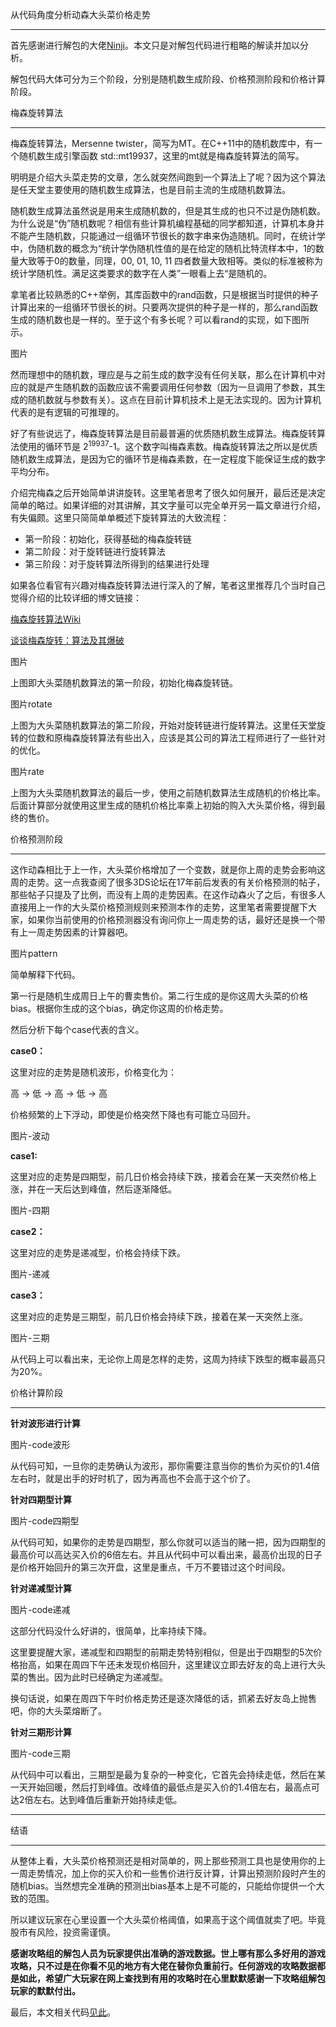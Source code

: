 从代码角度分析动森大头菜价格走势

---

首先感谢进行解包的大佬[Ninji](https://twitter.com/_Ninji/status/1244818665851289602?s=20)。本文只是对解包代码进行粗略的解读并加以分析。

解包代码大体可分为三个阶段，分别是随机数生成阶段、价格预测阶段和价格计算阶段。

梅森旋转算法

---

梅森旋转算法，Mersenne twister，简写为MT。在C++11中的随机数库中，有一个随机数生成引擎函数 std::mt19937，这里的mt就是梅森旋转算法的简写。

明明是介绍大头菜走势的文章，怎么就突然间跑到一个算法上了呢？因为这个算法是任天堂主要使用的随机数生成算法，也是目前主流的生成随机数算法。

随机数生成算法虽然说是用来生成随机数的，但是其生成的也只不过是伪随机数。为什么说是“伪”随机数呢？相信有些计算机编程基础的同学都知道，计算机本身并不能产生随机数，只能通过一组循环节很长的数字串来伪造随机。同时，在统计学中，伪随机数的概念为“统计学伪随机性值的是在给定的随机比特流样本中，1的数量大致等于0的数量，同理，00, 01, 10, 11 四者数量大致相等。类似的标准被称为统计学随机性。满足这类要求的数字在人类”一眼看上去“是随机的。

拿笔者比较熟悉的C++举例，其库函数中的rand函数，只是根据当时提供的种子计算出来的一组循环节很长的树。只要两次提供的种子是一样的，那么rand函数生成的随机数也是一样的。至于这个有多长呢？可以看rand的实现，如下图所示。

图片

然而理想中的随机数，理应是与之前生成的数字没有任何关联，那么在计算机中对应的就是产生随机数的函数应该不需要调用任何参数（因为一旦调用了参数，其生成的随机数就与参数有关）。这点在目前计算机技术上是无法实现的。因为计算机代表的是有逻辑的可推理的。

好了有些说远了，梅森旋转算法是目前最普遍的优质随机数生成算法。梅森旋转算法使用的循环节是 2<sup>19937</sup>-1。这个数字叫梅森素数。梅森旋转算法之所以是优质随机数生成算法，是因为它的循环节是梅森素数，在一定程度下能保证生成的数字平均分布。

介绍完梅森之后开始简单讲讲旋转。这里笔者思考了很久如何展开，最后还是决定简单的略过。如果详细的对其讲解，其文字量可以完全单开另一篇文章进行介绍，有失偏颇。这里只简简单单概述下旋转算法的大致流程：

- 第一阶段：初始化，获得基础的梅森旋转链
- 第二阶段：对于旋转链进行旋转算法
- 第三阶段：对于旋转算法所得到的结果进行处理

如果各位看官有兴趣对梅森旋转算法进行深入的了解，笔者这里推荐几个当时自己觉得介绍的比较详细的博文链接：

[梅森旋转算法Wiki](https://en.wikipedia.org/wiki/Mersenne_Twister)

[谈谈梅森旋转：算法及其爆破](https://liam.page/2018/01/12/Mersenne-twister/)

图片

上图即大头菜随机数算法的第一阶段，初始化梅森旋转链。

图片rotate

上图为大头菜随机数算法的第二阶段，开始对旋转链进行旋转算法。这里任天堂旋转的位数和原梅森旋转算法有些出入，应该是其公司的算法工程师进行了一些针对的优化。

图片rate

上图为大头菜随机数算法的最后一步，使用之前随机数算法生成随机的价格比率。后面计算部分就使用这里生成的随机价格比率乘上初始的购入大头菜价格，得到最终的售价。

价格预测阶段

---

这作动森相比于上一作，大头菜价格增加了一个变数，就是你上周的走势会影响这周的走势。这一点我查阅了很多3DS论坛在17年前后发表的有关价格预测的帖子，那些帖子只提及了比例，而没有上周的走势因素。在这作动森火了之后，有很多人直接用上一作的大头菜价格预测规则来预测本作的走势，这里笔者需要提醒下大家，如果你当前使用的价格预测器没有询问你上一周走势的话，最好还是换一个带有上一周走势因素的计算器吧。

图片pattern

简单解释下代码。

第一行是随机生成周日上午的曹卖售价。第二行生成的是你这周大头菜的价格bias。根据你生成的这个bias，确定你这周的价格走势。

然后分析下每个case代表的含义。

**case0：**

这里对应的走势是随机波形，价格变化为：

高 -> 低 -> 高 -> 低 -> 高

价格频繁的上下浮动，即使是价格突然下降也有可能立马回升。

图片-波动

**case1:**

这里对应的走势是四期型，前几日价格会持续下跌，接着会在某一天突然价格上涨，并在一天后达到峰值，然后逐渐降低。

图片-四期

**case2：**

这里对应的走势是递减型，价格会持续下跌。

图片-递减

**case3：**

这里对应的走势是三期型，前几日价格会持续下跌，接着在某一天突然上涨。

图片-三期

从代码上可以看出来，无论你上周是怎样的走势，这周为持续下跌型的概率最高只为20%。

价格计算阶段

---

**针对波形进行计算**

图片-code波形

从代码可知，一旦你的走势确认为波形，那你需要注意当你的售价为买价的1.4倍左右时，就是出手的好时机了，因为再高也不会高于这个价了。

**针对四期型计算**

图片-code四期型

从代码可知，如果你的走势是四期型，那么你就可以适当的赌一把，因为四期型的最高价可以高达买入价的6倍左右。并且从代码中可以看出来，最高价出现的日子是价格开始回升的第三次开盘，这里是重点，千万不要错过这个时间段。

**针对递减型计算**

图片-code递减

这部分代码没什么好讲的，很简单，比率持续下降。

这里要提醒大家，递减型和四期型的前期走势特别相似，但是出于四期型的5次价格抬高，如果在周四下午还未发现价格回升，这里建议立即去好友的岛上进行大头菜的售出。因为此时已经确定为递减型。

换句话说，如果在周四下午时价格走势还是逐次降低的话，抓紧去好友岛上抛售吧，你的大头菜熔断了。

**针对三期形计算**

图片-code三期

从代码中可以看出，三期型是最为复杂的一种变化，它首先会持续走低，然后在某一天开始回暖，然后打到峰值。改峰值的最低点是买入价的1.4倍左右，最高点可达2倍左右。达到峰值后重新开始持续走低。

---

结语

---

从整体上看，大头菜价格预测还是相对简单的，网上那些预测工具也是使用你的上一周走势情况，加上你的买入价和一些售价进行反计算，计算出预测阶段时产生的随机bias。当然想完全准确的预测出bias基本上是不可能的，只能给你提供一个大致的范围。

所以建议玩家在心里设置一个大头菜价格阈值，如果高于这个阈值就卖了吧。毕竟股市有风险，投资需谨慎。

**感谢攻略组的解包人员为玩家提供出准确的游戏数据。世上哪有那么多好用的游戏攻略，只不过是在你看不见的地方有大佬在替你负重前行。任何游戏的攻略数据都是如此，希望广大玩家在网上查找到有用的攻略时在心里默默感谢一下攻略组解包玩家的默默付出。**

最后，本文相关代码[见此](https://github.com/SaberDa/My-Swiss-Army-Knife-Made-By-Code/blob/master/CPP/Cabbage.cpp)。

